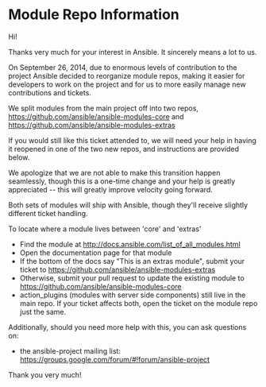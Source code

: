 Module Repo Information
=======================

Hi!

Thanks very much for your interest in Ansible.  It sincerely means a lot to us. 

On September 26, 2014, due to enormous levels of contribution to the project Ansible decided to reorganize module repos, making it easier
for developers to work on the project and for us to more easily manage new contributions and tickets.

We split modules from the main project off into two repos, https://github.com/ansible/ansible-modules-core and https://github.com/ansible/ansible-modules-extras

If you would still like this ticket attended to, we will need your help in having it reopened in one of the two new repos, and instructions are provided below.

We apologize that we are not able to make this transition happen seamlessly, though this is a one-time change and your help is greatly appreciated -- 
this will greatly improve velocity going forward.

Both sets of modules will ship with Ansible, though they'll receive slightly different ticket handling.

To locate where a module lives between 'core' and 'extras'

   * Find the module at http://docs.ansible.com/list_of_all_modules.html
   * Open the documentation page for that module
   * If the bottom of the docs say "This is an extras module", submit your ticket to https://github.com/ansible/ansible-modules-extras
   * Otherwise, submit your pull request to update the existing module to https://github.com/ansible/ansible-modules-core
   * action_plugins (modules with server side components) still live in the main repo.  If your ticket affects both, open the ticket
     on the module repo just the same.

Additionally, should you need more help with this, you can ask questions on:

   * the ansible-project mailing list: https://groups.google.com/forum/#!forum/ansible-project

Thank you very much!


